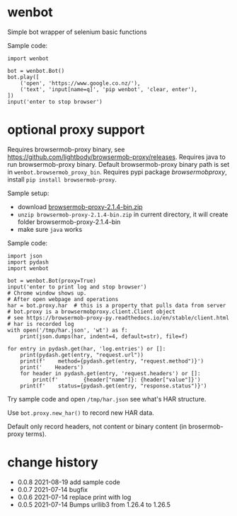 # wenbot
Simple bot wrapper of selenium basic functions

Sample code:
```
import wenbot

bot = wenbot.Bot()
bot.play([
    ('open', 'https://www.google.co.nz/'),
    ('text', 'input[name=q]', 'pip wenbot', 'clear, enter'),
])
input('enter to stop browser')
```

# optional proxy support
Requires browsermob-proxy binary, see https://github.com/lightbody/browsermob-proxy/releases.
Requires java to run browsermob-proxy binary.
Default browsermob-proxy binary path is set in `wenbot.browsermob_proxy_bin`.
Requires pypi package *browsermobproxy*, install `pip install browsermob-proxy`.

Sample setup:
- download [browsermob-proxy-2.1.4-bin.zip](https://github.com/lightbody/browsermob-proxy/releases/download/browsermob-proxy-2.1.4/browsermob-proxy-2.1.4-bin.zip)
- `unzip browsermob-proxy-2.1.4-bin.zip` in current directory, it will create folder browsermob-proxy-2.1.4-bin
- make sure `java` works

Sample code:
```
import json
import pydash
import wenbot

bot = wenbot.Bot(proxy=True)
input('enter to print log and stop browser')
# Chrome window shows up.
# After open webpage and operations
har = bot.proxy.har  # this is a property that pulls data from server
# bot.proxy is a browsermobproxy.client.Client object
# see https://browsermob-proxy-py.readthedocs.io/en/stable/client.html
# har is recorded log
with open('/tmp/har.json', 'wt') as f:
    print(json.dumps(har, indent=4, default=str), file=f)

for entry in pydash.get(har, 'log.entries') or []:
    print(pydash.get(entry, "request.url"))
    print(f'    method={pydash.get(entry, "request.method")}')
    print('    Headers')
    for header in pydash.get(entry, 'request.headers') or []:
        print(f'        {header["name"]}: {header["value"]}')
    print(f'    status={pydash.get(entry, "response.status")}')
```

Try sample code and open `/tmp/har.json` see what's HAR structure.

Use `bot.proxy.new_har()` to record new HAR data.

Default only record headers, not content or binary content (in brosermob-proxy terms).


# change history
- 0.0.8 2021-08-19 add sample code
- 0.0.7 2021-07-14 bugfix
- 0.0.6 2021-07-14 replace print with log
- 0.0.5 2021-07-14 Bumps urllib3 from 1.26.4 to 1.26.5

